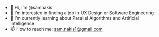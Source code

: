 - 👋 Hi, I’m @samnakis
- 👀 I’m interested in finding a job in UX Design or Software Engineering
- 🌱 I’m currently learning about Parallel Algorithms and Artificial Intelligence
- 📫 How to reach me: sam.nakis1@gmail.com

<!---
samnakis/samnakis is a ✨ special ✨ repository because its `README.md` (this file) appears on your GitHub profile.
You can click the Preview link to take a look at your changes.
--->
